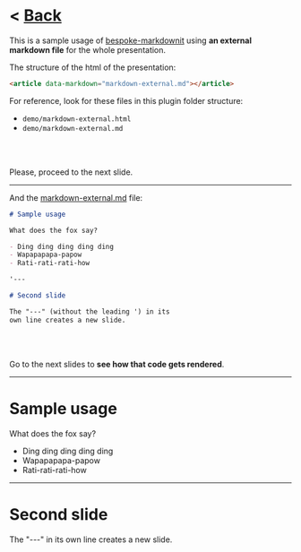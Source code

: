 # &lt; [Back](index.html)

This is a sample usage of [bespoke-markdownit](https://github.com/fegemo/bespoke-markdownit)
using **an external markdown file** for the whole presentation.

The structure of the html of the presentation:

```html
<article data-markdown="markdown-external.md"></article>
```

For reference, look for these files in this plugin folder structure:
  - `demo/markdown-external.html`
  - `demo/markdown-external.md`

<br><br>

Please, proceed to the next slide.

---

And the [markdown-external.md](markdown-external.md) file:

```markdown
# Sample usage

What does the fox say?

- Ding ding ding ding ding
- Wapapapapa-papow
- Rati-rati-rati-how

'---

# Second slide

The "---" (without the leading ') in its
own line creates a new slide.

```

<br><br>

Go to the next slides to **see how that code gets rendered**.

---

# Sample usage

What does the fox say?

- Ding ding ding ding ding
- Wapapapapa-papow
- Rati-rati-rati-how

---

# Second slide

The "---" in its own line creates a new slide.
